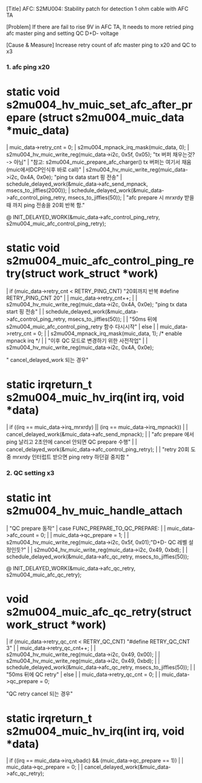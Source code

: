 [Title] AFC: S2MU004: Stability patch for detection 1 ohm cable with AFC TA

[Problem] 
If there are fail to rise 9V in AFC TA, It needs to more retried ping afc master ping and setting QC D+D- voltage 

[Cause & Measure]
Increase retry count of afc master ping to x20 and QC to x3







### 1. afc ping x20


# static void s2mu004_hv_muic_set_afc_after_prepare (struct s2mu004_muic_data *muic_data)
| muic_data->retry_cnt = 0;
| s2mu004_mpnack_irq_mask(muic_data, 0);
| s2mu004_hv_muic_write_reg(muic_data->i2c, 0x5f, 0x05); "tx 버퍼 채우는것? -> 아님"
| "참고: s2mu004_muic_prepare_afc_charger() tx 버퍼는 여기서 채움 (muic에서DCP인식후 바로 call)"
| s2mu004_hv_muic_write_reg(muic_data->i2c, 0x4A, 0x0e); "ping tx data start 핑 전송"
| schedule_delayed_work(&muic_data->afc_send_mpnack, msecs_to_jiffies(2000));
| schedule_delayed_work(&muic_data->afc_control_ping_retry, msecs_to_jiffies(50));
| "afc prepare 시 mrxrdy 받을 때 까지 ping 전송을 20회 반복 함."

@ INIT_DELAYED_WORK(&muic_data->afc_control_ping_retry, s2mu004_muic_afc_control_ping_retry);

# static void s2mu004_muic_afc_control_ping_retry(struct work_struct *work)
| if (muic_data->retry_cnt <  RETRY_PING_CNT) "20회까지 반복 #define RETRY_PING_CNT 20"
| | muic_data->retry_cnt++;
| | s2mu004_hv_muic_write_reg(muic_data->i2c, 0x4A, 0x0e); "ping tx data start 핑 전송"
| | schedule_delayed_work(&muic_data->afc_control_ping_retry, msecs_to_jiffies(50));
| | "50ms 뒤에 s2mu004_muic_afc_control_ping_retry 함수 다시시작"
| else
| | muic_data->retry_cnt = 0;
| | s2mu004_mpnack_irq_mask(muic_data, 1); /* enable mpnack irq */
| | "이후 QC 모드로 변경하기 위한 사전작업"
| | s2mu004_hv_muic_write_reg(muic_data->i2c, 0x4A, 0x0e);


" cancel_delayed_work 되는 경우"
# static irqreturn_t s2mu004_muic_hv_irq(int irq, void *data)
| if ((irq == muic_data->irq_mrxrdy) || (irq == muic_data->irq_mpnack))
| | cancel_delayed_work(&muic_data->afc_send_mpnack);
| | "afc prepare 에서ping 날리고 2초안에 cancel 안되면 QC prepare 수행"
| | cancel_delayed_work(&muic_data->afc_control_ping_retry);
| | "retry 20회 도중 mrxrdy 인터럽트 받으면 ping retry 하던걸 중지함 "








### 2. QC setting x3

# static int s2mu004_hv_muic_handle_attach
| "QC prepare 동작"
| case FUNC_PREPARE_TO_QC_PREPARE:
| | muic_data->afc_count = 0;
| | muic_data->qc_prepare = 1;
| | s2mu004_hv_muic_write_reg(muic_data->i2c, 0x5f, 0x01);"D+D- QC 레벨 설정인듯?"
| | s2mu004_hv_muic_write_reg(muic_data->i2c, 0x49, 0xbd);
| | schedule_delayed_work(&muic_data->afc_qc_retry, msecs_to_jiffies(50));
 
@ INIT_DELAYED_WORK(&muic_data->afc_qc_retry, s2mu004_muic_afc_qc_retry);


# void s2mu004_muic_afc_qc_retry(struct work_struct *work)
| if (muic_data->retry_qc_cnt < RETRY_QC_CNT) "#define RETRY_QC_CNT 3"
| | muic_data->retry_qc_cnt++;
| | s2mu004_hv_muic_write_reg(muic_data->i2c, 0x49, 0x00);
| | s2mu004_hv_muic_write_reg(muic_data->i2c, 0x49, 0xbd);
| | schedule_delayed_work(&muic_data->afc_qc_retry, msecs_to_jiffies(50));
| | "50ms 뒤에 QC retry"
| else
| | muic_data->retry_qc_cnt = 0;
| | muic_data->qc_prepare = 0;
   
   
"QC retry cancel 되는 경우"
# static irqreturn_t s2mu004_muic_hv_irq(int irq, void *data)
| if ((irq == muic_data->irq_vbadc) && (muic_data->qc_prepare == 1))
| | muic_data->qc_prepare = 0;
| | cancel_delayed_work(&muic_data->afc_qc_retry);
